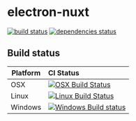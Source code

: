 # electron-nuxt
[![build status](https://travis-ci.org/michalzaq12/electron-nuxt.svg?branch=master)](https://travis-ci.org/michalzaq12/electron-nuxt)
[![dependencies status](https://badges.depfu.com/badges/9d3d3c77a5edf5ae41e735e94871bdbf/overview.svg)](https://depfu.com/projects/8194/badges)


## Build status

Platform | CI Status
---------|:---------
OSX      | [![OSX Build Status](http://badges.herokuapp.com/travis/michalzaq12/electron-nuxt?env=BADGE=osx&label=build&branch=master)](https://travis-ci.org/michalzaq12/electron-nuxt)
Linux    | [![Linux Build Status](http://badges.herokuapp.com/travis/michalzaq12/electron-nuxt?env=BADGE=linux&label=build&branch=master)](https://travis-ci.org/michalzaq12/electron-nuxt)
Windows  | [![Windows Build status](http://badges.herokuapp.com/travis/michalzaq12/electron-nuxt?env=BADGE=windows&label=build&branch=master)](https://travis-ci.org/michalzaq12/electron-nuxt)